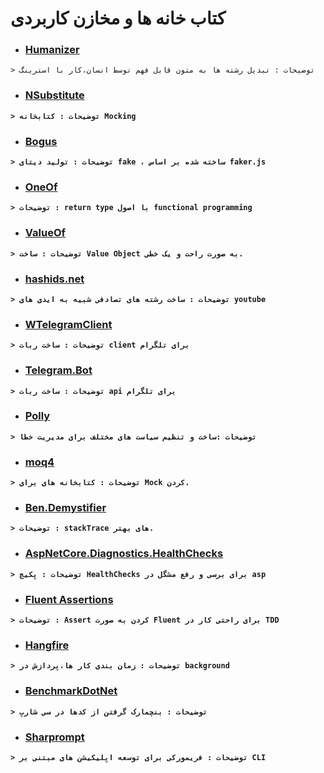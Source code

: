 # کتاب خانه ها و مخازن کاربردی


* ### [Humanizer](https://github.com/Humanizr/Humanizer)

`> توضیحات : تبدیل رشته ها به متون قابل فهم توسط انسان،کار با استرینگ `

* ### [NSubstitute](https://github.com/nsubstitute/NSubstitute)

**`> توضیحات : کتابخانه Mocking`**

* ### [Bogus](https://github.com/bchavez/Bogus)

**`> توضیحات : تولید دیتای fake ، ساخته شده بر اساس faker.js`**

* ### [OneOf](https://github.com/mcintyre321/OneOf)

**`> توضیحات : return type با اصول functional programming`**

* ### [ValueOf](https://github.com/mcintyre321/ValueOf)

**`> توضیحات : ساخت Value Object به صورت راحت و یک خطی.`**

* ### [hashids.net](https://github.com/ullmark/hashids.net)

**`> توضیحات : ساخت رشته های تصادفی شبیه به ایدی های youtube`**

* ### [WTelegramClient](https://github.com/wiz0u/WTelegramClient)

**`> توضیحات : ساخت ربات client برای تلگرام`**

* ### [Telegram.Bot](https://github.com/TelegramBots/Telegram.Bot)

**`> توضیحات : ساخت ربات api برای تلگرام`**

* ### [Polly](https://github.com/App-vNext/Polly)

**`> توضیحات :ساخت و تنظیم سیاست های مختلف برای مدیریت خطا`**

* ### [moq4](https://github.com/moq/moq4)

**`> توضیحات : کتابخانه های برای Mock کردن.`**

* ### [Ben.Demystifier](https://github.com/benaadams/Ben.Demystifier)

**`> توضیحات : stackTrace های بهتر.`**

* ### [AspNetCore.Diagnostics.HealthChecks](https://github.com/Xabaril/AspNetCore.Diagnostics.HealthChecks)

**`> توضیحات : پکیج HealthChecks برای برسی و رفع مشگل در asp`**

* ### [Fluent Assertions](https://github.com/fluentassertions/fluentassertions)

**`> توضیحات : Assert کردن به صورت Fluent برای راحتی کار در TDD`**


* ### [Hangfire](https://github.com/HangfireIO/Hangfire)

**`> توضیحات : زمان بندی کار ها،پردازش در background `**

* ### [BenchmarkDotNet](https://github.com/dotnet/BenchmarkDotNet)

**`> توضیحات : بنچمارک گرفتن از کدها در سی شارپ`**


* ### [Sharprompt](https://github.com/shibayan/Sharprompt)


**`> توضیحات : فریمورکی برای توسعه اپلیکیشن های مبتنی بر CLI`**